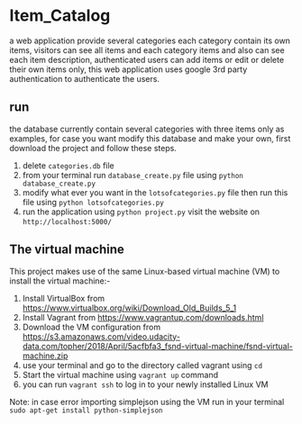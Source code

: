 # Item_Catalog
a web application provide several categories each category contain its own items,
visitors can see all items and each category items and also can see each item description,
authenticated users can add items or edit or delete their own items only,
this web application uses google 3rd party authentication to authenticate the users.


## run
the database currently contain several categories with three items only as examples,
for case you want modify this database and make your own, first download the project and follow these steps.
   1. delete `categories.db` file
   2. from your terminal run `database_create.py` file using `python database_create.py`
   3. modify what ever you want in the `lotsofcategories.py` file then run this file using `python lotsofcategories.py`
   4. run the application using `python project.py` visit the website on `http://localhost:5000/`
   

## The virtual machine
  This project makes use of the same Linux-based virtual machine (VM) to install the virtual machine:-
  1. Install VirtualBox from https://www.virtualbox.org/wiki/Download_Old_Builds_5_1
  2. Install Vagrant from https://www.vagrantup.com/downloads.html
  3. Download the VM configuration from https://s3.amazonaws.com/video.udacity-data.com/topher/2018/April/5acfbfa3_fsnd-virtual-machine/fsnd-virtual-machine.zip
  4. use your terminal and go to the directory called vagrant using `cd`
  5. Start the virtual machine using `vagrant up` command
  6. you can run `vagrant ssh` to log in to your newly installed Linux VM
  
  Note: in case error importing simplejson using the VM run in your terminal `sudo apt-get install python-simplejson`
